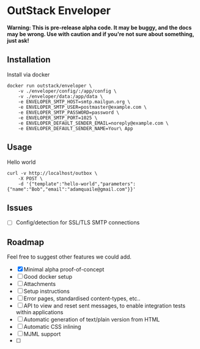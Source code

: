 # OutStack Enveloper

**Warning: This is pre-release alpha code. It may be buggy, and the docs may be wrong. Use with caution and if you're not sure about something, just ask!**

## Installation

Install via docker

    docker run outstack/enveloper \
        -v ./enveloper/config/:/app/config \
        -v ./enveloper/data:/app/data \
        -e ENVELOPER_SMTP_HOST=smtp.mailgun.org \
        -e ENVELOPER_SMTP_USER=postmaster@example.com \
        -e ENVELOPER_SMTP_PASSWORD=password \
        -e ENVELOPER_SMTP_PORT=1025 \
        -e ENVELOPER_DEFAULT_SENDER_EMAIL=noreply@example.com \
        -e ENVELOPER_DEFAULT_SENDER_NAME=Your\ App

## Usage

Hello world

    curl -v http://localhost/outbox \
        -X POST \
        -d '{"template":"hello-world","parameters":{"name":"Bob","email":"adamquaile@gmail.com"}}'

## Issues

 - [ ] Config/detection for SSL/TLS SMTP connections

## Roadmap

Feel free to suggest other features we could add.

 - [x] Minimal alpha proof-of-concept
 - [ ] Good docker setup
 - [ ] Attachments
 - [ ] Setup instructions
 - [ ] Error pages, standardised content-types, etc..
 - [ ] API to view and reset sent messages, to enable integration tests within applications
 - [ ] Automatic generation of text/plain version from HTML
 - [ ] Automatic CSS inlining
 - [ ] MJML support
 - [ ] 